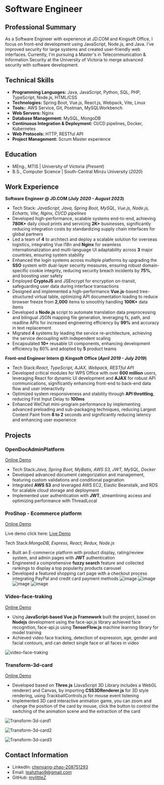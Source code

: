 # Software Engineer

## Professional Summary
As a Software Engineer with experience at JD.COM and Kingsoft Office, I focus on front-end development using JavaScript, Node.js, and Java. I've improved security for large systems and created user-friendly web interfaces. Currently, I'm pursuing a Master's in Telecommunication & Information Security at the University of Victoria to merge advanced security with software development.

## Technical Skills
- **Programming Languages:** Java, JavaScript, Python, SQL, PHP, TypeScript, Node.js, HTML/CSS
- **Technologies:** Spring Boot, Vue.js, React.js, Webpack, Vite, Linux
- **Tools:**: AWS Service, Git, Postman, MySQLWorkbench
- **Web Servers:** Nginx
- **Database Management:** MySQL, MongoDB
- **Continuous Integration & Deployment:** CI/CD pipelines, Docker, Kubernetes
- **Web Protocols:** HTTP, RESTful API
- **Project Management:** Scrum Master experience

## Education							       		
- MEng., MTIS	| University of Victoria (_Present_)	 			        		
- B.S., Computer Science | South-Central Minzu University (_2020_)

## Work Experience
**Software Engineer @ JD.COM (_July 2020 - August 2023_)**
- Tech Stack: _JavaScript, Java, Spring Boot, MySQL, Vue.js, Node.js, Echarts, Vite, Nginx, CI/CD pipelines_
- Developed high-performance, scalable systems end-to-end, achieving **780K+** daily cloud prints and servicing **2K+** businesses, significantly reducing integration costs by standardizing supply chain interfaces for global partners
- Led a team of **4** to architect and deploy a scalable solution for overseas logistics, integrating Vue I18n and **Nginx** for seamless internationalization and multi-language UI adaptability across **3** major countries, ensuring system stability
- Enhanced the login systems across multiple platforms by upgrading the **SSO** system with dual-layer security measures, ensuring robust domain-specific cookie integrity, reducing security breach incidents by **75%**, and boosting user safety
- Employed **CryptoJS** and JSEncrypt for encryption on-transit, safeguarding user data during interface transactions
- Designed and implemented a high-performance **Vue.js**-based tree-structured virtual table, optimizing API documentation loading to reduce browser freeze from **2,000** items to smoothly handling **100K+** data items
- Developed a **Node.js** script to automate translation data preprocessing and bilingual JSON mapping file generation, leveraging fs, path, and readline APIs for increased engineering efficiency by **99%** and accuracy in text replacement
- Migrated **4** systems by leading the service re-architecture, achieving the service decoupling with independent scaling
- Encapsulated **10+** reusable UI components, enhancing development efficiency by 80% and adopted by **5** product teams

**Front-end Engineer Intern @ Kingsoft Office (_April 2019 - July 2019_)**
- Tech Stack:_React, TypeScript, AJAX, Webpack, RESTful API_
- Developed critical modules for WPS Office with over **600 million** users, leveraging React for dynamic UI development and **AJAX** for robust API communications, significantly enhancing front-end to back-end data flow and user interactivity
- Optimized system responsiveness and stability through **API throttling**, reducing First Input Delay to **100ms**
- Enhanced WeChat mini-program performance by implementing advanced preloading and sub-packaging techniques, reducing Largest Content Paint from **8 to 2** seconds and significantly reducing latency and enhancing user experience

## Projects
### OpenDocAdminPlatform
[Online Demo](https://github.com/mylittleZ/OpenDocAdminPlatform)
- Tech Stack:_Java, Spring Boot, MyBatis, AWS S3, JWT, MySQL, Docker_
- Developed advanced document categorization and management, featuring custom validations and conditional pagination
- Integrated **AWS S3** and leveraged AWS EC2, Elastic Beanstalk, and RDS for scalable cloud storage and deployment
- Implemented user authentication with **JWT**, streamlining access and optimizing performance with ThreadLocal

### ProShop - Ecommerce platform
[Online Demo](https://github.com/mylittleZ/proshop) 

Live demo click here: [Live Demo](https://proshop-25vr.onrender.com)

Tech Stack:_MongoDB, Express, React, Redux, Node.js_
- Built an E-commerce platform with product display, rating/review system, and admin pages with **JWT** authentication
- Engineered a comprehensive **fuzzy search** feature and collected rankings to display a top popularity products carousel
- Developed a featured shopping cart page with a checkout process integrating PayPal and credit card payment methods
 ![image](https://github.com/mylittleZ/ePortfolio/assets/30174451/2a20bfe1-3c2b-4524-9a48-0cc324244713)
 ![image](https://github.com/mylittleZ/ePortfolio/assets/30174451/1670cdb2-07a6-4018-b356-0065c74647f9)
 ![image](https://github.com/mylittleZ/ePortfolio/assets/30174451/9c1cb527-4426-467c-b818-4a2aed598021)
 ![image](https://github.com/mylittleZ/ePortfolio/assets/30174451/d1efbf5e-0f74-443f-8be3-4807f7b4df70)




### Video-face-traking
[Online Demo](http://mylittlez.github.io/video-face-traking/)
- Using **JavaScript-based Vue.js Framework** built the project, based on **Nodejs** development using the face-api.js library achieved face recognition, face-api.js using **TensorFlow.js** machine learning library for model training 
- Achieved video face tracking, detection of expression, age, gender and facial contours, and can detect single face or all
faces in video

![video-face-traking](https://user-images.githubusercontent.com/30174451/205483043-cd8c89f2-37e2-4f94-aea5-f7d09e339c49.png)


### Transform-3d-card
[Online Demo](https://mylittlez.github.io/transform-3d-card/)
- Developed based on **Three.js** (JavaScript 3D Library includes a WebGL renderer) and Canvas, by importing
**CSS3DRenderer.js** for 3D style rendering, using TrackballControls.js for mouse event listening
- Implemented 3D card interactive animation game, you can zoom and change the position of the card by mouse, click the
button to control the switching of the animation scene and the extraction of the card

![Transform-3d-card1](https://user-images.githubusercontent.com/30174451/281539967-4313c7dd-6eb0-466d-b1c5-ae779ad95ce8.png)

![Transform-3d-card2](https://user-images.githubusercontent.com/30174451/281539849-9c0e9879-e94d-4497-97a6-c6dfcca1c8ba.png)

![Transform-3d-card3](https://user-images.githubusercontent.com/30174451/281540057-8d9d985c-4d75-462f-8101-1d7de31601a6.png)




## Contact Information
- LinkedIn: [chenyang-zhao-208751293](https://linkedin.com/in/chenyang-zhao-208751293)
- Email: [leahzhao9@gmail.com](mailto:leahzhao9@gmail.com)
- GitHub: [mylittleZ](https://github.com/mylittleZ)

